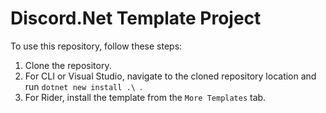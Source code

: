 ﻿# Discord.Net Template Project

To use this repository, follow these steps:

1. Clone the repository.
2. For CLI or Visual Studio, navigate to the cloned repository location and run `dotnet new install .\ `.
3. For Rider, install the template from the `More Templates` tab.